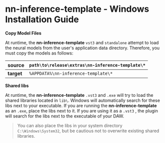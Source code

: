 # nn-inference-template - Windows Installation Guide

**Copy Model Files**

At runtime, the **nn-inference-template** ```vst3``` and ```standalone```  attempt to load the neural models from the user's application data directory. Therefore, you must copy the models as follows:

| **source** | ```path\to\release\extras\nn-inference-template\*```   |
|------------|--------------------------------------------------------|
| **target** | ```%APPDATA%\nn-inference-template\*```                |

**Shared libs**

At runtime, the **nn-inference-template** ```.vst3``` and ```.exe``` will try to load the shared libraries located in ```lib\```. Windows will automatically search for these libs next to your executable. 
If you are running the **nn-inference-template** as an  ```.exe```,  place the libs next to it.
If you are using it as a ```.vst3``` , the plugin will search for the libs next to the executable of your DAW.

>You can also place the libs in your system directory ```C:\Windows\System32```, but be cautious not to overwrite existing shared libraries.


